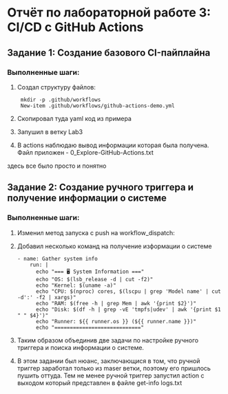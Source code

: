 # Отчёт по лабораторной работе 3: CI/CD с GitHub Actions

## Задание 1: Создание базового CI-пайплайна

### Выполненные шаги:
1. Создал структуру файлов:

   ``` 
    mkdir -p .github/workflows
    New-item .github/workflows/github-actions-demo.yml 
   ```

2. Скопировал туда yaml код из примера

3. Запушил в ветку Lab3 

4. В actions наблюдаю вывод информации которая была получена. Файл приложен - 0_Explore-GitHub-Actions.txt

здесь все было просто и понятно

## Задание 2: Создание ручного триггера и получение информации о системе

### Выполненные шаги:

1. Изменил метод запуска с push на workflow_dispatch:

2. Добавил несколько команд на получение изформации о системе 

    ```
    - name: Gather system info
        run: |
          echo "=== 🖥️ System Information ==="
          echo "OS: $(lsb_release -d | cut -f2)"
          echo "Kernel: $(uname -a)"
          echo "CPU: $(nproc) cores, $(lscpu | grep 'Model name' | cut -d':' -f2 | xargs)"
          echo "RAM: $(free -h | grep Mem | awk '{print $2}')"
          echo "Disk: $(df -h | grep -vE 'tmpfs|udev' | awk '{print $1 " " $4}')"
          echo "Runner: ${{ runner.os }} (${{ runner.name }})"
          echo "============================"
    ```

3. Таким образом объединив две задачи по настройке ручного триггера и поиска информации о системе. 

4. В этом задании был нюанс, заключающися в том, что ручной триггер заработал только из maser ветки, поэтому его пришлось пушить оттуда. Тем не менее ручной триггер запустил action с выходом который представлен в файле get-info logs.txt



